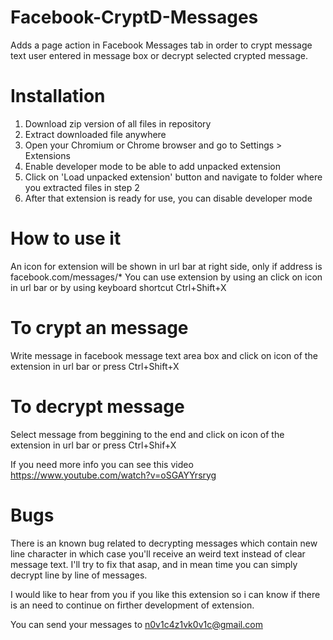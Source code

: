 Facebook-CryptD-Messages
========================

Adds a page action in Facebook Messages tab in order to crypt message text user entered in message box or decrypt selected crypted message.



Installation
========================

1. Download zip version of all files in repository
2. Extract downloaded file anywhere
3. Open your Chromium or Chrome browser and go to Settings > Extensions
4. Enable developer mode to be able to add unpacked extension
5. Click on 'Load unpacked extension' button and navigate to folder where you extracted files in step 2
6. After that extension is ready for use, you can disable developer mode


How to use it
========================

An icon for extension will be shown in url bar at right side, only if address is facebook.com/messages/*
You can use extension by using an click on icon in url bar or by using keyboard shortcut Ctrl+Shift+X

To crypt an message
=====================

Write message in facebook message text area box and click on icon of the extension in url bar or press Ctrl+Shift+X

To decrypt message
=====================

Select message from beggining to the end and click on icon of the extension in url bar or press Ctrl+Shif+X

If you need more info you can see this video https://www.youtube.com/watch?v=oSGAYYrsryg


Bugs
=====================

There is an known bug related to decrypting messages which contain new line character in which case you'll receive an weird text instead of clear message text. I'll try to fix that asap, and in mean time you can simply decrypt line by line of messages.


I would like to hear from you if you like this extension so i can know if there is an need to continue on firther development of extension.

You can send your messages to n0v1c4z1vk0v1c@gmail.com

